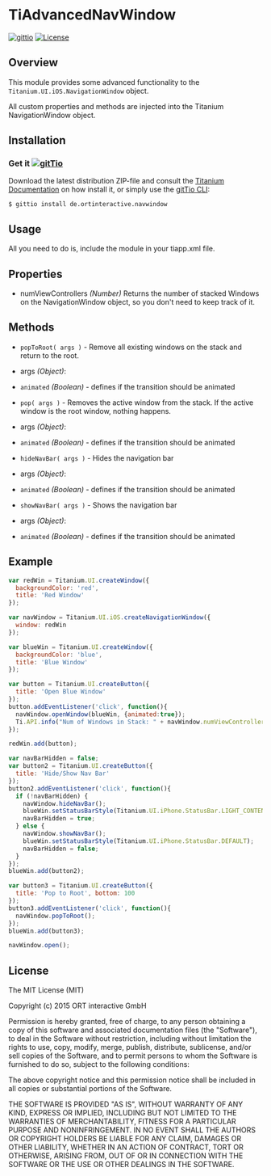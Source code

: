 # TiAdvancedNavWindow

[![gittio](http://img.shields.io/badge/gittio-1.0.0-00B4CC.svg)](http://gitt.io/component/de.ortinteractive.navwindow)
[![License](http://img.shields.io/badge/license-MIT-orange.svg)](http://mit-license.org)


## Overview

This module provides some advanced functionality to the `Titanium.UI.iOS.NavigationWindow` object.

All custom properties and methods are injected into the Titanium NavigationWindow object. 


## Installation
### Get it [![gitTio](http://gitt.io/badge.png)](http://gitt.io/component/de.ortinteractive.navwindow)
Download the latest distribution ZIP-file and consult the [Titanium Documentation](http://docs.appcelerator.com/titanium/latest/#!/guide/Using_a_Module) on how install it, or simply use the [gitTio CLI](http://gitt.io/cli):

`$ gittio install de.ortinteractive.navwindow`

## Usage
All you need to do is, include the module in your tiapp.xml file.


## Properties

* numViewControllers _(Number)_ Returns the number of stacked Windows on the NavigationWindow object, so you don't need to keep track of it.

## Methods

* `popToRoot( args )` - Remove all existing windows on the stack and return to the root.
* args _(Object)_:
* `animated` _(Boolean)_ - defines if the transition should be animated

* `pop( args )` - Removes the active window from the stack. If the active window is the root window, nothing happens.
* args _(Object)_:
* `animated` _(Boolean)_ - defines if the transition should be animated

* `hideNavBar( args )` - Hides the navigation bar
* args _(Object)_:
* `animated` _(Boolean)_ - defines if the transition should be animated


* `showNavBar( args )` - Shows the navigation bar
* args _(Object)_:
* `animated` _(Boolean)_ - defines if the transition should be animated

## Example
```javascript
var redWin = Titanium.UI.createWindow({
  backgroundColor: 'red',
  title: 'Red Window'
});

var navWindow = Titanium.UI.iOS.createNavigationWindow({
  window: redWin
});

var blueWin = Titanium.UI.createWindow({
  backgroundColor: 'blue',
  title: 'Blue Window'
});

var button = Titanium.UI.createButton({
  title: 'Open Blue Window'
});
button.addEventListener('click', function(){
  navWindow.openWindow(blueWin, {animated:true});
  Ti.API.info("Num of Windows in Stack: " + navWindow.numViewControllers);
});

redWin.add(button);

var navBarHidden = false;
var button2 = Titanium.UI.createButton({
  title: 'Hide/Show Nav Bar'
});
button2.addEventListener('click', function(){
  if (!navBarHidden) {
    navWindow.hideNavBar();
    blueWin.setStatusBarStyle(Titanium.UI.iPhone.StatusBar.LIGHT_CONTENT);
    navBarHidden = true;
  } else {
    navWindow.showNavBar();
    blueWin.setStatusBarStyle(Titanium.UI.iPhone.StatusBar.DEFAULT);
    navBarHidden = false;
  }
});
blueWin.add(button2);

var button3 = Titanium.UI.createButton({
  title: 'Pop to Root', bottom: 100
});
button3.addEventListener('click', function(){
  navWindow.popToRoot();
});
blueWin.add(button3);

navWindow.open();
```

## License

The MIT License (MIT)

Copyright (c) 2015 ORT interactive GmbH


Permission is hereby granted, free of charge, to any person obtaining a copy
of this software and associated documentation files (the "Software"), to deal
in the Software without restriction, including without limitation the rights
to use, copy, modify, merge, publish, distribute, sublicense, and/or sell
copies of the Software, and to permit persons to whom the Software is
furnished to do so, subject to the following conditions:

The above copyright notice and this permission notice shall be included in
all copies or substantial portions of the Software.

THE SOFTWARE IS PROVIDED "AS IS", WITHOUT WARRANTY OF ANY KIND, EXPRESS OR
IMPLIED, INCLUDING BUT NOT LIMITED TO THE WARRANTIES OF MERCHANTABILITY,
FITNESS FOR A PARTICULAR PURPOSE AND NONINFRINGEMENT. IN NO EVENT SHALL THE
AUTHORS OR COPYRIGHT HOLDERS BE LIABLE FOR ANY CLAIM, DAMAGES OR OTHER
LIABILITY, WHETHER IN AN ACTION OF CONTRACT, TORT OR OTHERWISE, ARISING FROM,
OUT OF OR IN CONNECTION WITH THE SOFTWARE OR THE USE OR OTHER DEALINGS IN
THE SOFTWARE.
